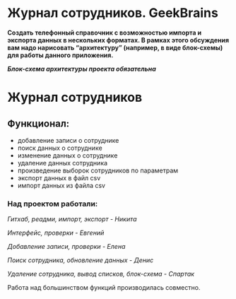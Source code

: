 # Журнал сотрудников. GeekBrains
**Создать телефонный справочник с возможностью импорта и экспорта данных в нескольких форматах.
В рамках этого обсуждения вам надо нарисовать “архитектуру” (например, в виде блок-схемы) для работы данного приложения.**

***Блок-схема архитектуры проекта обязательна***

# Журнал сотрудников
## Функционал:
* добавление записи о сотруднике
* поиск данных о сотруднике
* изменение данных о сотруднике
* удаление данных сотрудника
* произведение выборок сотрудников по параметрам
* экспорт данных в файл csv
* импорт данных из файла csv

### Над проектом работали:

*Гитхаб, реадми, импорт, экспорт - Никита*

*Интерфейс, проверки - Евгений*

*Добавление записи, проверки - Елена*

*Поиск сотрудника, обновление данных - Денис*

*Удаление сотрудника, вывод списков, блок-схема - Спартак*

Работа над большинством функций производилась совместно.
